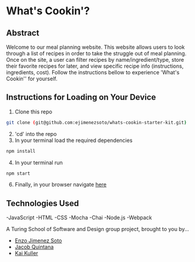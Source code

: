# What's Cookin'?

## Abstract

Welcome to our meal planning website. This website allows users to look through a list of recipes in order to take the struggle out of meal planning. Once on the site, a user can filter recipes by name/ingredient/type, store their favorite recipes for later, and view specific recipe info (instructions, ingredients, cost). Follow the instructions bellow to experience 'What's Cookin'' for yourself.

## Instructions for Loading on Your Device

1. Clone this repo
```bash
git clone (git@github.com:ejimenezsoto/whats-cookin-starter-kit.git)
```
2. 'cd' into the repo
3. In your terminal load the required dependencies 
```bash
npm install
```
4. In your terminal run 
```bash
npm start
```
6. Finally, in your browser navigate [here](http://localhost:8080/) 

## Technologies Used

-JavaScript
-HTML
-CSS
-Mocha
-Chai
-Node.js
-Webpack

A Turing School of Software and Design group project, brought to you by...
- [Enzo Jimenez Soto](https://github.com/ejimenezsoto)
- [Jacob Quintana](https://github.com/Jayquintana)
- [Kai Kuller](https://github.com/kavakai)

